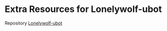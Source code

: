 # Extra Resources for Lonelywolf-ubot
Repository [Lonelywolf-ubot](https://github.com/W29F/Lonelywolf-ubot)